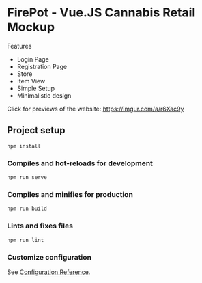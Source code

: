 # FirePot - Vue.JS Cannabis Retail Mockup

Features
* Login Page
* Registration Page
* Store
* Item View
* Simple Setup
* Minimalistic design

Click for previews of the website:
https://imgur.com/a/r6Xac9y


## Project setup
```
npm install
```

### Compiles and hot-reloads for development
```
npm run serve
```

### Compiles and minifies for production
```
npm run build
```

### Lints and fixes files
```
npm run lint
```

### Customize configuration
See [Configuration Reference](https://cli.vuejs.org/config/).
